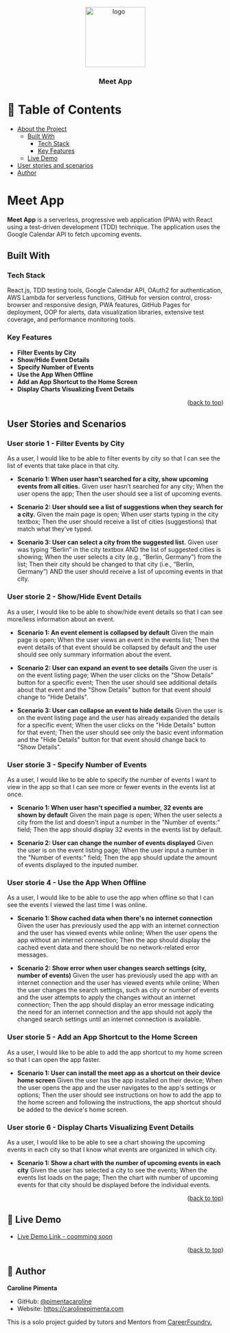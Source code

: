 <a name="readme-top"></a>


<div align="center">

  <img src="" alt="logo" width="140"  height="auto" />
  <br/>

  <h3><b>Meet App</b></h3>

</div>

<!-- TABLE OF CONTENTS -->

# 📗 Table of Contents

- [About the Project](#about-project)
  - [Built With](#built-with)
    - [Tech Stack](#tech-stack)
    - [Key Features](#key-features)
  - [Live Demo](#live-demo)
- [User stories and scenarios](#user-stories)
- [Author](#authors)

<!-- PROJECT DESCRIPTION -->

# Meet App <a name="about-project"></a>

**Meet App** is a serverless, progressive web application (PWA) with React using a
test-driven development (TDD) technique. The application uses the Google
Calendar API to fetch upcoming events.

## Built With <a name="built-with"></a>

### Tech Stack <a name="tech-stack"></a>

React.js, TDD testing tools, Google Calendar API, OAuth2 for authentication, AWS Lambda for serverless functions, GitHub for version control, cross-browser and responsive design, PWA features, GitHub Pages for deployment, OOP for alerts, data visualization libraries, extensive test coverage, and performance monitoring tools.


<!-- Features -->

### Key Features <a name="key-features"></a>

- **Filter Events by City**
- **Show/Hide Event Details**
- **Specify Number of Events**
- **Use the App When Offline**
- **Add an App Shortcut to the Home Screen**
- **Display Charts Visualizing Event Details**

<p align="right">(<a href="#readme-top">back to top</a>)</p>

<!-- User Stories and Scenarios -->

## User Stories and Scenarios <a name="user-stories"></a>

### User storie 1 - Filter Events by City
As a user, I would like to be able to filter events by city so that I can see the list of events that take place in that city.
	
- **Scenario 1: When user hasn’t searched for a city, show upcoming events from all cities.**
    Given user hasn’t searched for any city;
    When the user opens the app;
    Then the user should see a list of upcoming events.

- **Scenario 2: User should see a list of suggestions when they search for a city.**
    Given the main page is open;
    When user starts typing in the city textbox;
    Then the user should receive a list of cities (suggestions) that match what they’ve typed.

- **Scenario 3: User can select a city from the suggested list.**
    Given user was typing “Berlin” in the city textbox AND the list of suggested cities is showing;
    When the user selects a city (e.g., “Berlin, Germany”) from the list;
    Then their city should be changed to that city (i.e., “Berlin, Germany”) AND the user should receive a list of upcoming events in that city.

### User storie 2 - Show/Hide Event Details
As a user, I would like to be able to show/hide event details so that I can see more/less information about an event.

- **Scenario 1: An event element is collapsed by default**
	Given the main page is open;
  When the user views an event in the events list;
  Then the event details of that event should be collapsed by default and the user should see only summary information about the event.

- **Scenario 2: User can expand an event to see details**
	Given the user is on the event listing page;
  When the user clicks on the "Show Details" button for a specific event;
  Then the user should see additional details about that event and the "Show Details" button for that event should change to "Hide Details".

- **Scenario 3: User can collapse an event to hide details**
	Given the user is on the event listing page and the user has already expanded the details for a specific event;
  When the user clicks on the "Hide Details" button for that event;
  Then the user should see only the basic event information and the "Hide Details" button for that event should change back to "Show Details". 


### User storie 3 - Specify Number of Events
As a user, I would like to be able to specify the number of events I want to view in the app so
that I can see more or fewer events in the events list at once.

- **Scenario 1: When user hasn't specified a number, 32 events are shown by default**
	Given the main page is open;
  When the user selects a city from the list and doesn't input a number in the "Number of events:" field;
  Then the app should display 32 events in the events list by default.


- **Scenario 2: User can change the number of events displayed**
	Given the user is on the event listing page;
	When the user input a number in the "Number of events:" field;
	Then the app should update the amount of events displayed to the inputed number.

### User storie 4 - Use the App When Offline
As a user, I would like to be able to use the app when offline so that I can see the events I viewed the last time I was online.

- **Scenario 1: Show cached data when there's no internet connection**
	Given the user has previously used the app with an internet connection and the user has viewed events while online;
  When the user opens the app without an internet connection;
  Then the app should display the cached event data and there should be no network-related error messages.

- **Scenario 2: Show error when user changes search settings (city, number of events)**
	Given the user has previously used the app with an internet connection and the user has viewed events while online;
  When the user changes the search settings, such as city or number of events and the user attempts to apply the changes without an internet connection;
  Then the app should display an error message indicating the need for an internet connection and the app should not apply the changed search settings until an internet connection is available.

### User storie 5 - Add an App Shortcut to the Home Screen
As a user, I would like to be able to add the app shortcut to my home screen so that I can
open the app faster.

- **Scenario 1: User can install the meet app as a shortcut on their device home screen**
	Given the user has the app installed on their device;
  When the user opens the app and the user navigates to the app's settings or options;
  Then the user should see instructions on how to add the app to the home screen and following the instructions, the app shortcut should be added to the device's home screen.

### User storie 6 - Display Charts Visualizing Event Details
As a user, I would like to be able to see a chart showing the upcoming events in each city so
that I know what events are organized in which city.

- **Scenario 1: Show a chart with the number of upcoming events in each city**
	Given the user has selected a city to see the events;
	When the events list loads on the page;
	Then the chart with number of upcoming events for that city should be displayed before the individual events.


<p align="right">(<a href="#readme-top">back to top</a>)</p>

<!-- LIVE DEMO -->

## 🚀 Live Demo <a name="live-demo"></a>

- [Live Demo Link - coomming soon](https://google.com)

<p align="right">(<a href="#readme-top">back to top</a>)</p>

<!-- AUTHORS -->

## 👥 Author <a name="authors"></a>

**Caroline Pimenta**

- GitHub: [@pimentacaroline](https://github.com/pimentacaroline)
- Website: https://carolinepimenta.com

This is a solo project guided by tutors and Mentors from <a href="https://careerfoundry.com/en/courses/become-a-web-developer/">CareerFoundry.</a>




